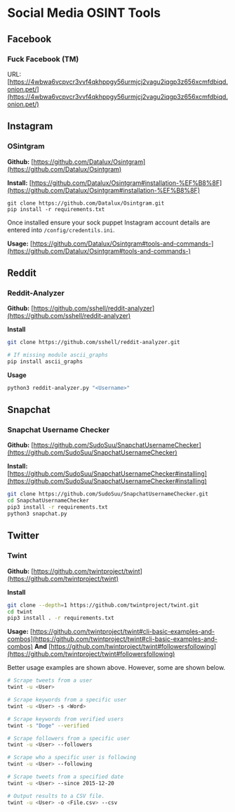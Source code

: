 # Social Media OSINT Tools

## Facebook

### Fuck Facebook (TM)

URL: [https://4wbwa6vcpvcr3vvf4qkhppgy56urmjcj2vagu2iqgp3z656xcmfdbiqd.onion.pet/](https://4wbwa6vcpvcr3vvf4qkhppgy56urmjcj2vagu2iqgp3z656xcmfdbiqd.onion.pet/)

## Instagram

### OSintgram

**Github:** [https://github.com/Datalux/Osintgram](https://github.com/Datalux/Osintgram)

**Install:** [https://github.com/Datalux/Osintgram#installation-%EF%B8%8F](https://github.com/Datalux/Osintgram#installation-%EF%B8%8F)

```
git clone https://github.com/Datalux/Osintgram.git
pip install -r requirements.txt
```

Once installed ensure your sock puppet Instagram account details are entered into `/config/credentils.ini`.

**Usage:** [https://github.com/Datalux/Osintgram#tools-and-commands-](https://github.com/Datalux/Osintgram#tools-and-commands-)

## Reddit

### Reddit-Analyzer

**Github:** [https://github.com/sshell/reddit-analyzer](https://github.com/sshell/reddit-analyzer)

**Install**

```bash
git clone https://github.com/sshell/reddit-analyzer.git

# If missing module ascii_graphs
pip install ascii_graphs
```

**Usage**

```bash
python3 reddit-analyzer.py "<Username>"
```



## Snapchat

### Snapchat Username Checker

**Github:** [https://github.com/SudoSuu/SnapchatUsernameChecker](https://github.com/SudoSuu/SnapchatUsernameChecker)

**Install:** [https://github.com/SudoSuu/SnapchatUsernameChecker#installing](https://github.com/SudoSuu/SnapchatUsernameChecker#installing)

```bash
git clone https://github.com/SudoSuu/SnapchatUsernameChecker.git
cd SnapchatUsernameChecker
pip3 install -r requirements.txt
python3 snapchat.py
```


## Twitter

### Twint

**Github:** [https://github.com/twintproject/twint](https://github.com/twintproject/twint)

**Install**

```bash
git clone --depth=1 https://github.com/twintproject/twint.git
cd twint
pip3 install . -r requirements.txt
```

**Usage:** [https://github.com/twintproject/twint#cli-basic-examples-and-combos](https://github.com/twintproject/twint#cli-basic-examples-and-combos) **And** [https://github.com/twintproject/twint#followersfollowing](https://github.com/twintproject/twint#followersfollowing)

Better usage examples are shown above. However, some are shown below.

```bash
# Scrape tweets from a user
twint -u <User>

# Scrape keywords from a specific user
twint -u <User> -s <Word>

# Scrape keywords from verified users
twint -s "Doge" --verified

# Scrape followers from a specific user
twint -u <User> --followers

# Scrape who a specific user is following
twint -u <User> --following

# Scrape tweets from a specified date
twint -u <User> --since 2015-12-20

# Output results to a CSV file.
twint -u <User> -o <File.csv> --csv
```


